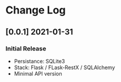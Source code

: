 # Change Log

## [0.0.1] 2021-01-31
### Initial Release

- Persistance: SQLite3  
- Stack: Flask / FLask-RestX / SQLAlchemy
- Minimal API version

